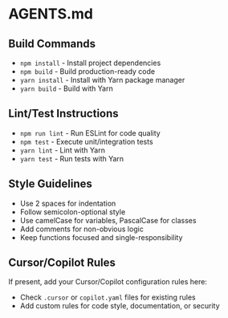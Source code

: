 # AGENTS.md

## Build Commands
- `npm install` - Install project dependencies
- `npm build` - Build production-ready code
- `yarn install` - Install with Yarn package manager
- `yarn build` - Build with Yarn

## Lint/Test Instructions
- `npm run lint` - Run ESLint for code quality
- `npm test` - Execute unit/integration tests
- `yarn lint` - Lint with Yarn
- `yarn test` - Run tests with Yarn

## Style Guidelines
- Use 2 spaces for indentation
- Follow semicolon-optional style
- Use camelCase for variables, PascalCase for classes
- Add comments for non-obvious logic
- Keep functions focused and single-responsibility

## Cursor/Copilot Rules
If present, add your Cursor/Copilot configuration rules here:
- Check `.cursor` or `copilot.yaml` files for existing rules
- Add custom rules for code style, documentation, or security